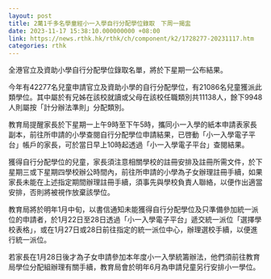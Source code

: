 ```yaml
---
layout: post
title: 2萬1千多名學童經小一入學自行分配學位錄取　下周一揭盅
date: 2023-11-17 15:38:10.000000000 +08:00
link: https://news.rthk.hk/rthk/ch/component/k2/1728277-20231117.htm
categories: rthk
---
```


全港官立及資助小學自行分配學位錄取名單，將於下星期一公布結果。
 
今年有42277名兒童申請官立及資助小學的自行分配學位，有21086名兒童獲派此類學位。其中屬於有兄姊在該校就讀或父母在該校任職類別共11138人，餘下9948人則屬按「計分辦法準則」分配類別。
 
教育局提醒家長於下星期一上午9時至下午5時，攜同小一入學的紙本申請表家長副本，前往所申請的小學查閱自行分配學位申請結果，已啓動「小一入學電子平台」帳戶的家長，可於當日早上10時起透過「小一入學電子平台」查閱結果。

獲得自行分配學位的兒童，家長須注意相關學校的註冊安排及註冊所需文件，於下星期三或下星期四學校辦公時間內，前往所申請的小學為子女辦理註冊手續，如果家長未能在上述指定期間辦理註冊手續，須事先與學校負責人聯絡，以便作出適當安排，否則將被視作放棄該學位。
 
教育局將於明年1月中旬，以書信通知未能獲得自行分配學位及只準備參加統一派位的申請者，於1月22日至28日透過「小一入學電子平台」遞交統一派位「選擇學校表格」，或在1月27日或28日前往指定的統一派位中心，辦理選校手續，以便進行統一派位。

若家長在1月28日後才為子女申請參加本年度小一入學統籌辦法，他們須前往教育局學位分配組辦理有關手續，教育局會於明年6月為申請兒童另行安排小一學位。

